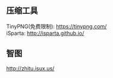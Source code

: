 ## 压缩工具  
TinyPNG(免费限制): https://tinypng.com/  
iSparta: http://isparta.github.io/
## 智图
http://zhitu.isux.us/